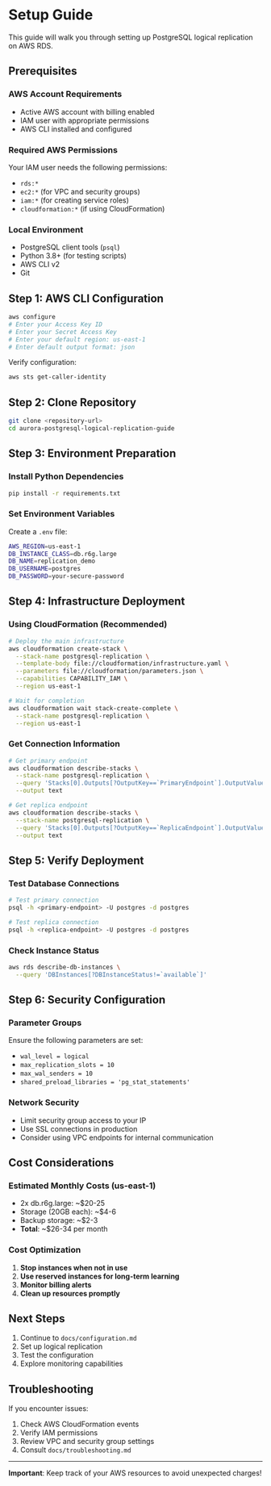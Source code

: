 # Setup Guide

This guide will walk you through setting up PostgreSQL logical replication on AWS RDS.

## Prerequisites

### AWS Account Requirements

- Active AWS account with billing enabled
- IAM user with appropriate permissions
- AWS CLI installed and configured

### Required AWS Permissions

Your IAM user needs the following permissions:
- `rds:*`
- `ec2:*` (for VPC and security groups)
- `iam:*` (for creating service roles)
- `cloudformation:*` (if using CloudFormation)

### Local Environment

- PostgreSQL client tools (`psql`)
- Python 3.8+ (for testing scripts)
- AWS CLI v2
- Git

## Step 1: AWS CLI Configuration

```bash
aws configure
# Enter your Access Key ID
# Enter your Secret Access Key
# Enter your default region: us-east-1
# Enter default output format: json
```

Verify configuration:
```bash
aws sts get-caller-identity
```

## Step 2: Clone Repository

```bash
git clone <repository-url>
cd aurora-postgresql-logical-replication-guide
```

## Step 3: Environment Preparation

### Install Python Dependencies

```bash
pip install -r requirements.txt
```

### Set Environment Variables

Create a `.env` file:
```bash
AWS_REGION=us-east-1
DB_INSTANCE_CLASS=db.r6g.large
DB_NAME=replication_demo
DB_USERNAME=postgres
DB_PASSWORD=your-secure-password
```

## Step 4: Infrastructure Deployment


### Using CloudFormation (Recommended)

```bash
# Deploy the main infrastructure
aws cloudformation create-stack \
  --stack-name postgresql-replication \
  --template-body file://cloudformation/infrastructure.yaml \
  --parameters file://cloudformation/parameters.json \
  --capabilities CAPABILITY_IAM \
  --region us-east-1

# Wait for completion
aws cloudformation wait stack-create-complete \
  --stack-name postgresql-replication \
  --region us-east-1
```

### Get Connection Information

```bash
# Get primary endpoint
aws cloudformation describe-stacks \
  --stack-name postgresql-replication \
  --query 'Stacks[0].Outputs[?OutputKey==`PrimaryEndpoint`].OutputValue' \
  --output text

# Get replica endpoint
aws cloudformation describe-stacks \
  --stack-name postgresql-replication \
  --query 'Stacks[0].Outputs[?OutputKey==`ReplicaEndpoint`].OutputValue' \
  --output text
```


## Step 5: Verify Deployment

### Test Database Connections

```bash
# Test primary connection
psql -h <primary-endpoint> -U postgres -d postgres

# Test replica connection
psql -h <replica-endpoint> -U postgres -d postgres
```

### Check Instance Status

```bash
aws rds describe-db-instances \
  --query 'DBInstances[?DBInstanceStatus!=`available`]'
```

## Step 6: Security Configuration

### Parameter Groups

Ensure the following parameters are set:
- `wal_level = logical`
- `max_replication_slots = 10`
- `max_wal_senders = 10`
- `shared_preload_libraries = 'pg_stat_statements'`

### Network Security

- Limit security group access to your IP
- Use SSL connections in production
- Consider using VPC endpoints for internal communication

## Cost Considerations

### Estimated Monthly Costs (us-east-1)

- 2x db.r6g.large: ~$20-25
- Storage (20GB each): ~$4-6
- Backup storage: ~$2-3
- **Total**: ~$26-34 per month

### Cost Optimization

1. **Stop instances when not in use**
2. **Use reserved instances for long-term learning**
3. **Monitor billing alerts**
4. **Clean up resources promptly**

## Next Steps

1. Continue to `docs/configuration.md`
2. Set up logical replication
3. Test the configuration
4. Explore monitoring capabilities

## Troubleshooting

If you encounter issues:
1. Check AWS CloudFormation events
2. Verify IAM permissions
3. Review VPC and security group settings
4. Consult `docs/troubleshooting.md`

---

**Important**: Keep track of your AWS resources to avoid unexpected charges!
